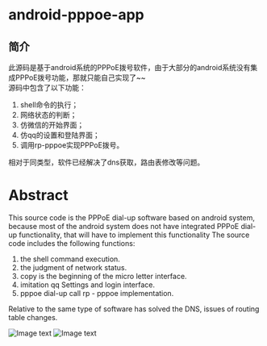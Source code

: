 # android-pppoe-app

## 简介
此源码是基于android系统的PPPoE拨号软件，由于大部分的android系统没有集成PPPoE拨号功能，那就只能自己实现了~~   
源码中包含了以下功能：

1. shell命令的执行；  
2. 网络状态的判断；  
3. 仿微信的开始界面；  
4. 仿qq的设置和登陆界面；  
5. 调用rp-pppoe实现PPPoE拨号。

相对于同类型，软件已经解决了dns获取，路由表修改等问题。

# Abstract
This source code is the PPPoE dial-up software based on android system, because most of the android system does not have integrated PPPoE dial-up functionality, that will have to implement this functionality 
The source code includes the following functions:

1. the shell command execution.
2. the judgment of network status.
3. copy is the beginning of the micro letter interface. 
4. imitation qq Settings and login interface.
5. pppoe dial-up call rp - pppoe implementation.

Relative to the same type of software has solved the DNS, issues of routing table changes.  


![Image text](https://raw.githubusercontent.com/yawenok/pppoe-android-app/master/img/1.jpg)
![Image text](https://raw.githubusercontent.com/yawenok/pppoe-android-app/master/img/2.jpg)
